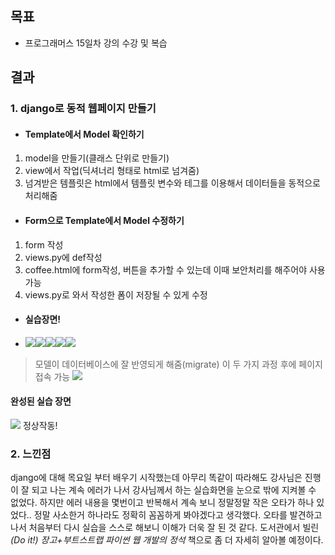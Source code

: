 ## 목표
- 프로그래머스 15일차 강의 수강 및 복습


## 결과
### 1. django로 동적 웹페이지 만들기
-  #### Template에서 Model 확인하기
1. model을 만들기(클래스 단위로 만들기)
2. view에서 작업(딕셔너리 형태로 html로 넘겨줌)
3. 넘겨받은 템플릿은 html에서 템플릿 변수와 테그를 이용해서 데이터들을 동적으로 처리해줌

- #### Form으로 Template에서 Model 수정하기
1. form 작성
2. views.py에 def작성 
3. coffee.html에 form작성, 버튼을 추가할 수 있는데 이때 보안처리를 해주어야 사용 가능
4. views.py로 와서 작성한 폼이 저장될 수 있게 수정

- #### 실습장면!
- [](https://velog.velcdn.com/images/zzziii_11/post/82856657-562e-4d9d-befa-f3b8764bbdaf/image.png)
![](https://velog.velcdn.com/images/zzziii_11/post/440c1c9d-885d-4c6d-8a74-f3bce847fab0/image.png)![](https://velog.velcdn.com/images/zzziii_11/post/5b3ff2fc-2dc5-4696-9a61-80377bcde203/image.png)![](https://velog.velcdn.com/images/zzziii_11/post/263f3f7b-8635-4289-9640-eca9997cee8b/image.png)![](https://velog.velcdn.com/images/zzziii_11/post/6ba59c18-7190-4531-aa57-b36cc3c70f21/image.png)![](https://velog.velcdn.com/images/zzziii_11/post/355041b1-057d-4a9a-9bbe-95a5511aa391/image.png) 
> 모델이 데이터베이스에 잘 반영되게 해줌(migrate) 이 두 가지 과정 후에 페이지 접속 가능
![](https://velog.velcdn.com/images/zzziii_11/post/333d3bcd-6567-4138-8e61-1f2bd0a6cdf3/image.png)


#### 완성된 실습 장면
![](https://velog.velcdn.com/images/zzziii_11/post/d3e3ce0f-256c-4f9e-95a1-305835366f47/image.png)
정상작동!

### 2. 느낀점
django에 대해 목요일 부터 배우기 시작했는데 아무리 똑같이 따라해도 강사님은 진행이 잘 되고 나는 계속 에러가 나서 강사님께서 하는 실습화면을 눈으로 밖에 지켜볼 수 없었다. 하지만 에러 내용을 몇번이고 반복해서 계속 보니 정말정말 작은 오타가 하나 있었다.. 정말 사소한거 하나라도 정확히 꼼꼼하게 봐야겠다고 생각했다. 오타를 발견하고 나서 처음부터 다시 실습을 스스로 해보니 이해가 더욱 잘 된 것 같다. 도서관에서 빌린 *(Do it!) 장고+부트스트랩 파이썬 웹 개발의 정석* 책으로 좀 더 자세히 알아볼 예정이다.
